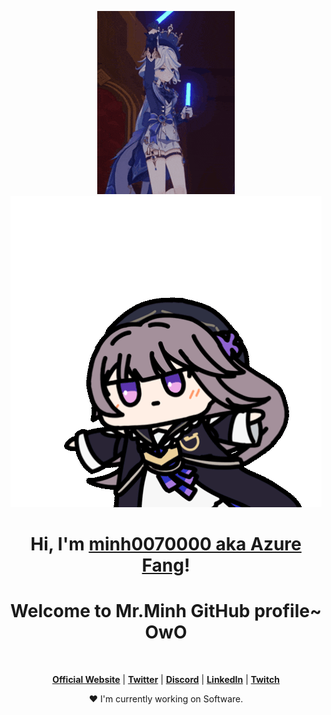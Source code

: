 <link rel="stylesheet" type="text/css" href="minh.css">
<div class="gif">
<p align="center">
  <a align ="left" href="https://www.facebook.com/profile.php?id=100009466564217"><img class="furina"  style={padding-bottom:10px} src="furina.gif" alt="Banner"></a>
  <a href="https://www.facebook.com/profile.php?id=100009466564217"><img src="kurukuru-kururing.gif" alt="Banner"></a>
  
</p>


</div>
<h1 class="kuru" align="center">Hi, I'm <a  class="kuru" href="https://www.facebook.com/profile.php?id=100009466564217">minh0070000 aka Azure Fang</a>!</h1>
<h1 class="kuru" align="center">Welcome to Mr.Minh GitHub profile~ OwO</h1>

<p align="center">
  <a href="https://github.com/minh0070000"><img src="https://github-readme-stats.vercel.app/api?username=minh0070000&hide_border=true&show_icons=true" alt=""></a>
</p>

<p align="center">
  <strong><a href="#">Official Website</a></strong> |
  <strong><a href="#">Twitter</a></strong> |
  <strong><a href="#">Discord</a></strong> |
  <strong><a href="#">LinkedIn</a></strong> |
  <strong><a href="#">Twitch</a></strong>
</p>

<p  class="kuru" align="center">❤ I'm currently working on Software.</p>

<!--
**minh0070000** is a ✨ _special_ ✨ repository because its `README.md` (this file) appears on your GitHub profile.

Here are some ideas to get you started:

- 🔭 I’m currently working on ...
- 🌱 I’m currently learning ...
- 👯 I’m looking to collaborate on ...
- 🤔 I’m looking for help with ...
- 💬 Ask me about ...
- 📫 How to reach me: ...
- 😄 Pronouns: ...
- ⚡ Fun fact: ...
-->
